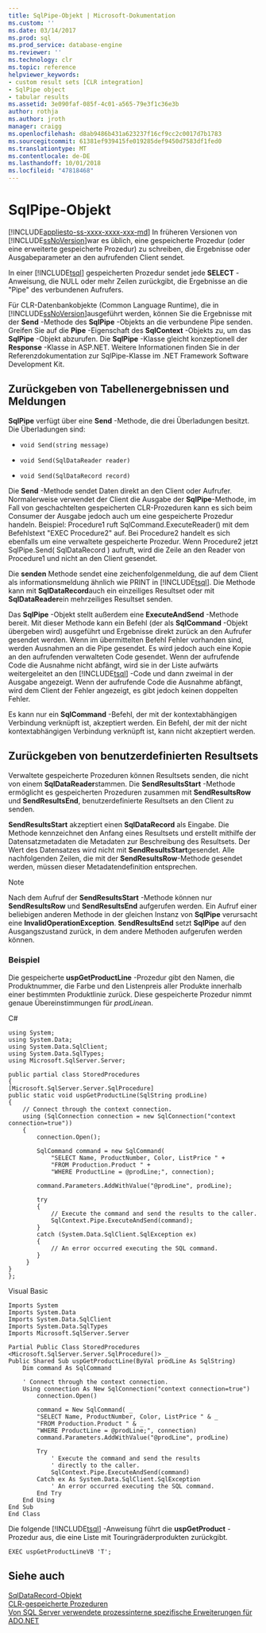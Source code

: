 ```yaml
---
title: SqlPipe-Objekt | Microsoft-Dokumentation
ms.custom: ''
ms.date: 03/14/2017
ms.prod: sql
ms.prod_service: database-engine
ms.reviewer: ''
ms.technology: clr
ms.topic: reference
helpviewer_keywords:
- custom result sets [CLR integration]
- SqlPipe object
- tabular results
ms.assetid: 3e090faf-085f-4c01-a565-79e3f1c36e3b
author: rothja
ms.author: jroth
manager: craigg
ms.openlocfilehash: d8ab9486b431a623237f16cf9cc2c0017d7b1783
ms.sourcegitcommit: 61381ef939415fe019285def9450d7583df1fed0
ms.translationtype: MT
ms.contentlocale: de-DE
ms.lasthandoff: 10/01/2018
ms.locfileid: "47818468"
---
```

# <a name="sqlpipe-object"></a>SqlPipe-Objekt
[!INCLUDE[appliesto-ss-xxxx-xxxx-xxx-md](../../includes/appliesto-ss-xxxx-xxxx-xxx-md.md)]
  In früheren Versionen von [!INCLUDE[ssNoVersion](../../includes/ssnoversion-md.md)]war es üblich, eine gespeicherte Prozedur (oder eine erweiterte gespeicherte Prozedur) zu schreiben, die Ergebnisse oder Ausgabeparameter an den aufrufenden Client sendet.  
  
 In einer [!INCLUDE[tsql](../../includes/tsql-md.md)] gespeicherten Prozedur sendet jede **SELECT** -Anweisung, die NULL oder mehr Zeilen zurückgibt, die Ergebnisse an die "Pipe" des verbundenen Aufrufers.  
  
 Für CLR-Datenbankobjekte (Common Language Runtime), die in [!INCLUDE[ssNoVersion](../../includes/ssnoversion-md.md)]ausgeführt werden, können Sie die Ergebnisse mit der **Send** -Methode des **SqlPipe** -Objekts an die verbundene Pipe senden. Greifen Sie auf die **Pipe** -Eigenschaft des **SqlContext** -Objekts zu, um das **SqlPipe** -Objekt abzurufen. Die **SqlPipe** -Klasse gleicht konzeptionell der **Response** -Klasse in ASP.NET. Weitere Informationen finden Sie in der Referenzdokumentation zur SqlPipe-Klasse im .NET Framework Software Development Kit.  
  
## <a name="returning-tabular-results-and-messages"></a>Zurückgeben von Tabellenergebnissen und Meldungen  
 **SqlPipe** verfügt über eine **Send** -Methode, die drei Überladungen besitzt. Die Überladungen sind:  
  
-   `void Send(string message)`  
  
-   `void Send(SqlDataReader reader)`  
  
-   `void Send(SqlDataRecord record)`  
  
 Die **Send** -Methode sendet Daten direkt an den Client oder Aufrufer. Normalerweise verwendet der Client die Ausgabe der **SqlPipe**-Methode, im Fall von geschachtelten gespeicherten CLR-Prozeduren kann es sich beim Consumer der Ausgabe jedoch auch um eine gespeicherte Prozedur handeln. Beispiel: Procedure1 ruft SqlCommand.ExecuteReader() mit dem Befehlstext "EXEC Procedure2" auf. Bei Procedure2 handelt es sich ebenfalls um eine verwaltete gespeicherte Prozedur. Wenn Procedure2 jetzt SqlPipe.Send( SqlDataRecord ) aufruft, wird die Zeile an den Reader von Procedure1 und nicht an den Client gesendet.  
  
 Die **senden** Methode sendet eine zeichenfolgenmeldung, die auf dem Client als informationsmeldung ähnlich wie PRINT in [!INCLUDE[tsql](../../includes/tsql-md.md)]. Die Methode kann mit **SqlDataRecord**auch ein einzeiliges Resultset oder mit **SqlDataReader**ein mehrzeiliges Resultset senden.  
  
 Das **SqlPipe** -Objekt stellt außerdem eine **ExecuteAndSend** -Methode bereit. Mit dieser Methode kann ein Befehl (der als **SqlCommand** -Objekt übergeben wird) ausgeführt und Ergebnisse direkt zurück an den Aufrufer gesendet werden. Wenn im übermittelten Befehl Fehler vorhanden sind, werden Ausnahmen an die Pipe gesendet. Es wird jedoch auch eine Kopie an den aufrufenden verwalteten Code gesendet. Wenn der aufrufende Code die Ausnahme nicht abfängt, wird sie in der Liste aufwärts weitergeleitet an den [!INCLUDE[tsql](../../includes/tsql-md.md)] -Code und dann zweimal in der Ausgabe angezeigt. Wenn der aufrufende Code die Ausnahme abfängt, wird dem Client der Fehler angezeigt, es gibt jedoch keinen doppelten Fehler.  
  
 Es kann nur ein **SqlCommand** -Befehl, der mit der kontextabhängigen Verbindung verknüpft ist, akzeptiert werden. Ein Befehl, der mit der nicht kontextabhängigen Verbindung verknüpft ist, kann nicht akzeptiert werden.  
  
## <a name="returning-custom-result-sets"></a>Zurückgeben von benutzerdefinierten Resultsets  
 Verwaltete gespeicherte Prozeduren können Resultsets senden, die nicht von einem **SqlDataReader**stammen. Die **SendResultsStart** -Methode ermöglicht es gespeicherten Prozeduren zusammen mit **SendResultsRow** und **SendResultsEnd**, benutzerdefinierte Resultsets an den Client zu senden.  
  
 **SendResultsStart** akzeptiert einen **SqlDataRecord** als Eingabe. Die Methode kennzeichnet den Anfang eines Resultsets und erstellt mithilfe der Datensatzmetadaten die Metadaten zur Beschreibung des Resultsets. Der Wert des Datensatzes wird nicht mit **SendResultsStart**gesendet. Alle nachfolgenden Zeilen, die mit der **SendResultsRow**-Methode gesendet werden, müssen dieser Metadatendefinition entsprechen.  
  
> [!NOTE]  
>  Nach dem Aufruf der **SendResultsStart** -Methode können nur **SendResultsRow** und **SendResultsEnd** aufgerufen werden. Ein Aufruf einer beliebigen anderen Methode in der gleichen Instanz von **SqlPipe** verursacht eine **InvalidOperationException**. **SendResultsEnd** setzt **SqlPipe** auf den Ausgangszustand zurück, in dem andere Methoden aufgerufen werden können.  
  
### <a name="example"></a>Beispiel  
 Die gespeicherte **uspGetProductLine** -Prozedur gibt den Namen, die Produktnummer, die Farbe und den Listenpreis aller Produkte innerhalb einer bestimmten Produktlinie zurück. Diese gespeicherte Prozedur nimmt genaue Übereinstimmungen für *prodLine*an.  
  
 C#  
  
```  
using System;  
using System.Data;  
using System.Data.SqlClient;  
using System.Data.SqlTypes;  
using Microsoft.SqlServer.Server;  
  
public partial class StoredProcedures  
{  
[Microsoft.SqlServer.Server.SqlProcedure]  
public static void uspGetProductLine(SqlString prodLine)  
{  
    // Connect through the context connection.  
    using (SqlConnection connection = new SqlConnection("context connection=true"))  
    {  
        connection.Open();  
  
        SqlCommand command = new SqlCommand(  
            "SELECT Name, ProductNumber, Color, ListPrice " +  
            "FROM Production.Product " +   
            "WHERE ProductLine = @prodLine;", connection);  
  
        command.Parameters.AddWithValue("@prodLine", prodLine);  
  
        try  
        {  
            // Execute the command and send the results to the caller.  
            SqlContext.Pipe.ExecuteAndSend(command);  
        }  
        catch (System.Data.SqlClient.SqlException ex)  
        {  
            // An error occurred executing the SQL command.  
        }  
     }  
}  
};  
```  
  
 Visual Basic  
  
```  
Imports System  
Imports System.Data  
Imports System.Data.SqlClient  
Imports System.Data.SqlTypes  
Imports Microsoft.SqlServer.Server  
  
Partial Public Class StoredProcedures  
<Microsoft.SqlServer.Server.SqlProcedure()> _  
Public Shared Sub uspGetProductLine(ByVal prodLine As SqlString)  
    Dim command As SqlCommand  
  
    ' Connect through the context connection.  
    Using connection As New SqlConnection("context connection=true")  
        connection.Open()  
  
        command = New SqlCommand( _  
        "SELECT Name, ProductNumber, Color, ListPrice " & _  
        "FROM Production.Product " & _  
        "WHERE ProductLine = @prodLine;", connection)  
        command.Parameters.AddWithValue("@prodLine", prodLine)  
  
        Try  
            ' Execute the command and send the results   
            ' directly to the caller.  
            SqlContext.Pipe.ExecuteAndSend(command)  
        Catch ex As System.Data.SqlClient.SqlException  
            ' An error occurred executing the SQL command.  
        End Try  
    End Using  
End Sub  
End Class  
```  
  
 Die folgende [!INCLUDE[tsql](../../includes/tsql-md.md)] -Anweisung führt die **uspGetProduct** -Prozedur aus, die eine Liste mit Touringräderprodukten zurückgibt.  
  
```  
EXEC uspGetProductLineVB 'T';  
```  
  
## <a name="see-also"></a>Siehe auch  
 [SqlDataRecord-Objekt](../../relational-databases/clr-integration-data-access-in-process-ado-net/sqldatarecord-object.md)   
 [CLR-gespeicherte Prozeduren](http://msdn.microsoft.com/library/bbdd51b2-a9b4-4916-ba6f-7957ac6c3f33)   
 [Von SQL Server verwendete prozessinterne spezifische Erweiterungen für ADO.NET](../../relational-databases/clr-integration-data-access-in-process-ado-net/sql-server-in-process-specific-extensions-to-ado-net.md)  
  
  

